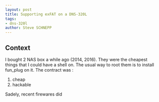 ```yaml
---
layout: post
title: Supporting exFAT on a DNS-320L
tags:
- dns-320l
author: Steve SCHNEPP
---
```

## Context

I bought 2 NAS box a while ago (2014, 2016). They were the cheapest things that I could have a shell on. The usual way to root them is to install fun_plug on it. The contract was :

1. cheap
2. hackable

Sadely, recent firewares did
